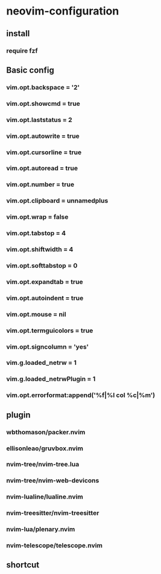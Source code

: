 # neovim-configuration

## install
### require fzf
## Basic config
### vim.opt.backspace = '2'
### vim.opt.showcmd = true
### vim.opt.laststatus = 2
### vim.opt.autowrite = true
### vim.opt.cursorline = true
### vim.opt.autoread = true
### vim.opt.number = true
### vim.opt.clipboard = unnamedplus
### vim.opt.wrap = false 
### vim.opt.tabstop = 4
### vim.opt.shiftwidth = 4
### vim.opt.softtabstop = 0
### vim.opt.expandtab = true
### vim.opt.autoindent = true
### vim.opt.mouse = nil 
### vim.opt.termguicolors = true
### vim.opt.signcolumn = 'yes'
### vim.g.loaded_netrw = 1
### vim.g.loaded_netrwPlugin = 1
### vim.opt.errorformat:append('%f|%l col %c|%m')
## plugin
### wbthomason/packer.nvim
### ellisonleao/gruvbox.nvim
### nvim-tree/nvim-tree.lua
### nvim-tree/nvim-web-devicons
### nvim-lualine/lualine.nvim
### nvim-treesitter/nvim-treesitter
### nvim-lua/plenary.nvim
### nvim-telescope/telescope.nvim 
## shortcut

